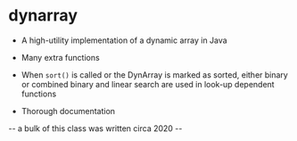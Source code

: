 # dynarray
+ A high-utility implementation of a dynamic array in Java

+ Many extra functions

+ When `sort()` is called or the DynArray is marked as sorted, either
  binary or combined binary and linear search are used in look-up
  dependent functions
  
+ Thorough documentation

-- a bulk of this class was written circa 2020 --
